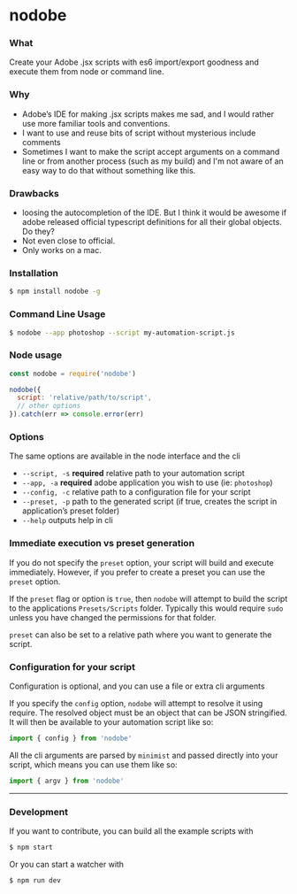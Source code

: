 # nodobe

### What

Create your Adobe .jsx scripts with es6 import/export goodness and execute them from node or command line.

### Why

* Adobe’s IDE for making .jsx scripts makes me sad, and I would rather use more familiar tools and conventions.
* I want to use and reuse bits of script without mysterious include comments
* Sometimes I want to make the script accept arguments on a command line or from another process (such as my build) and I'm not aware of an easy way to do that without something like this.

### Drawbacks

* loosing the autocompletion of the IDE. But I think it would be awesome if adobe released official typescript definitions for all their global objects. Do they?
* Not even close to official.
* Only works on a mac.

### Installation

```bash
$ npm install nodobe -g
```

### Command Line Usage

```bash
$ nodobe --app photoshop --script my-automation-script.js
```

### Node usage

```javascript
const nodobe = require('nodobe')

nodobe({
  script: 'relative/path/to/script',
  // other options
}).catch(err => console.error(err)
```

### Options

The same options are available in the node interface and the cli

* `--script, -s` __required__ relative path to your automation script
* `--app, -a` __required__ adobe application you wish to use (ie: `photoshop`)
* `--config, -c` relative path to a configuration file for your script
* `--preset, -p` path to the generated script (if true, creates the script in application’s preset folder)
* `--help` outputs help in cli

### Immediate execution vs preset generation

If you do not specify the `preset` option, your script will build and execute immediately. However, if you prefer to create a preset you can use the `preset` option. 

If the `preset` flag or option is `true`, then `nodobe` will attempt to build the script to the applications `Presets/Scripts` folder. Typically this would require `sudo` unless you have changed the permissions for that folder.

`preset` can also be set to a relative path where you want to generate the script.

### Configuration for your script

Configuration is optional, and you can use a file or extra cli arguments

If you specify the `config` option, `nodobe` will attempt to resolve it using require. The resolved object must be an object that can be JSON stringified. It will then be available to your automation script like so:

```javascript
import { config } from 'nodobe'
```

All the cli arguments are parsed by `minimist` and passed directly into your script, which means you can use them like so:

```javascript
import { argv } from 'nodobe'
```

--------

### Development

If you want to contribute, you can build all the example scripts with

```bash
$ npm start
```

Or you can start a watcher with

```bash
$ npm run dev
```
